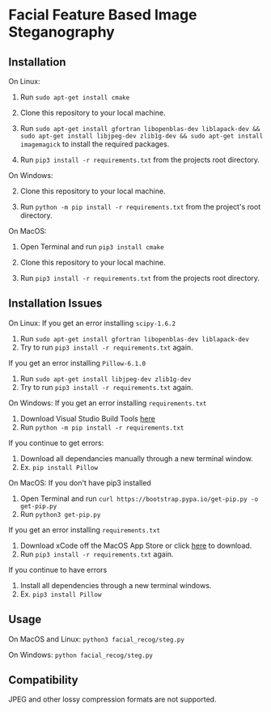 # Facial Feature Based Image Steganography 



Installation
------------

On Linux:

1. Run ``` sudo apt-get install cmake ```

2. Clone this repository to your local machine.

3. Run ```sudo apt-get install gfortran libopenblas-dev liblapack-dev && sudo apt-get install libjpeg-dev zlib1g-dev && sudo apt-get install imagemagick```
to install the required packages.

4. Run ``` pip3 install -r requirements.txt ``` from the projects root directory.

On Windows:

2. Clone this repository to your local machine.

2. Run ``` python -m pip install -r requirements.txt ``` from the project's root directory.

On MacOS: 

1. Open Terminal and run ```pip3 install cmake```

2. Clone this repository to your local machine.

3. Run ```pip3 install -r requirements.txt``` from the projects root directory.

Installation Issues
------------

On Linux:
If you get an error installing ```scipy-1.6.2``` 
1. Run ```sudo apt-get install gfortran libopenblas-dev liblapack-dev```
2. Try to run ``` pip3 install -r requirements.txt ``` again.

If you get an error installing ```Pillow-6.1.0``` 
1. Run ```sudo apt-get install libjpeg-dev zlib1g-dev```
2. Try to run ``` pip3 install -r requirements.txt ``` again.

On Windows: 
If you get an error installing ```requirements.txt```
1. Download Visual Studio Build Tools [here](https://visualstudio.microsoft.com/thank-you-downloading-visual-studio/?sku=Community&rel=15#)
2. Run ```python -m pip install -r requirements.txt```

If you continue to get errors:
1. Download all dependancies manually through a new terminal window. 
2. Ex. ```pip install Pillow```

On MacOS: 
If you don't have pip3 installed
1. Open Terminal and run ```curl https://bootstrap.pypa.io/get-pip.py -o get-pip.py```
2. Run ```python3 get-pip.py```

If you get an error installing ```requirements.txt``` 
1. Download xCode off the MacOS App Store or click [here](https://apps.apple.com/us/app/xcode/id497799835?mt=12) to download. 
2. Run ```pip3 install -r requirements.txt``` again.

If you continue to have errors
1. Install all dependencies through a new terminal windows. 
2. Ex. ```pip3 install Pillow```

Usage
-----

On MacOS and Linux:
```python3 facial_recog/steg.py```

On Windows: 
```python facial_recog/steg.py```

Compatibility
-----------
JPEG and other lossy compression formats are not supported. 
